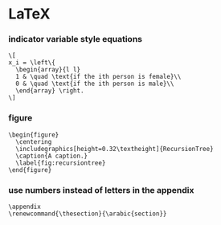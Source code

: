 # LaTeX

### indicator variable style equations

    \[
    x_i = \left\{
      \begin{array}{l l}
      1 & \quad \text{if the ith person is female}\\
      0 & \quad \text{if the ith person is male}\\
      \end{array} \right.
    \]

### figure

    \begin{figure}
      \centering
      \includegraphics[height=0.32\textheight]{RecursionTree}
      \caption{A caption.}
      \label{fig:recursiontree}
    \end{figure}

### use numbers instead of letters in the appendix

    \appendix
    \renewcommand{\thesection}{\arabic{section}}

